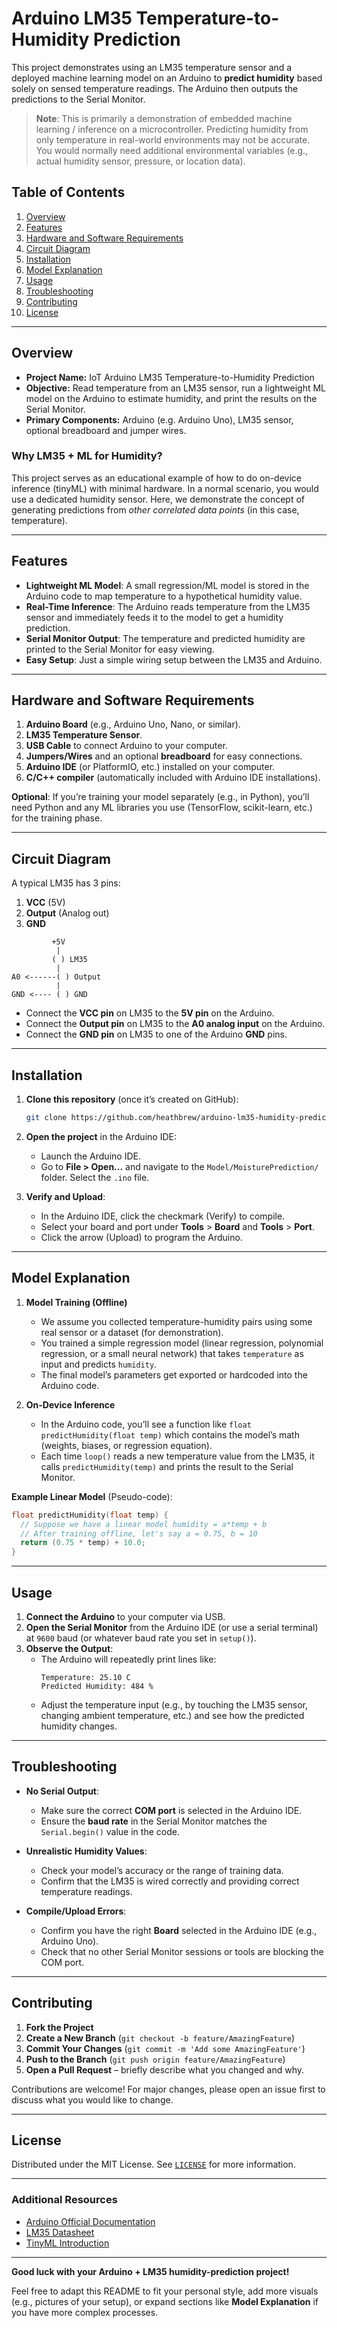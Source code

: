 # Arduino LM35 Temperature-to-Humidity Prediction

This project demonstrates using an LM35 temperature sensor and a deployed machine learning model on an Arduino to **predict humidity** based solely on sensed temperature readings. The Arduino then outputs the predictions to the Serial Monitor.

> **Note**: This is primarily a demonstration of embedded machine learning / inference on a microcontroller. Predicting humidity from only temperature in real-world environments may not be accurate. You would normally need additional environmental variables (e.g., actual humidity sensor, pressure, or location data).

## Table of Contents
1. [Overview](#overview)
2. [Features](#features)
3. [Hardware and Software Requirements](#hardware-and-software-requirements)
4. [Circuit Diagram](#circuit-diagram)
5. [Installation](#installation)
6. [Model Explanation](#model-explanation)
7. [Usage](#usage)
8. [Troubleshooting](#troubleshooting)
9. [Contributing](#contributing)
10. [License](#license)

---

## Overview

- **Project Name:** IoT Arduino LM35 Temperature-to-Humidity Prediction  
- **Objective:** Read temperature from an LM35 sensor, run a lightweight ML model on the Arduino to estimate humidity, and print the results on the Serial Monitor.  
- **Primary Components:** Arduino (e.g. Arduino Uno), LM35 sensor, optional breadboard and jumper wires.

### Why LM35 + ML for Humidity?
This project serves as an educational example of how to do on-device inference (tinyML) with minimal hardware. In a normal scenario, you would use a dedicated humidity sensor. Here, we demonstrate the concept of generating predictions from *other correlated data points* (in this case, temperature).

---

## Features
- **Lightweight ML Model**: A small regression/ML model is stored in the Arduino code to map temperature to a hypothetical humidity value.  
- **Real-Time Inference**: The Arduino reads temperature from the LM35 sensor and immediately feeds it to the model to get a humidity prediction.  
- **Serial Monitor Output**: The temperature and predicted humidity are printed to the Serial Monitor for easy viewing.  
- **Easy Setup**: Just a simple wiring setup between the LM35 and Arduino.

---

## Hardware and Software Requirements
1. **Arduino Board** (e.g., Arduino Uno, Nano, or similar).  
2. **LM35 Temperature Sensor**.  
3. **USB Cable** to connect Arduino to your computer.  
4. **Jumpers/Wires** and an optional **breadboard** for easy connections.  
5. **Arduino IDE** (or PlatformIO, etc.) installed on your computer.  
6. **C/C++ compiler** (automatically included with Arduino IDE installations).  

**Optional**: If you’re training your model separately (e.g., in Python), you’ll need Python and any ML libraries you use (TensorFlow, scikit-learn, etc.) for the training phase. 

---

## Circuit Diagram

A typical LM35 has 3 pins:  
1. **VCC** (5V)  
2. **Output** (Analog out)  
3. **GND**  

```
         +5V
          |
         ( ) LM35
          |
A0 <------( ) Output
          |
GND <---- ( ) GND
```

- Connect the **VCC pin** on LM35 to the **5V pin** on the Arduino.  
- Connect the **Output pin** on LM35 to the **A0 analog input** on the Arduino.  
- Connect the **GND pin** on LM35 to one of the Arduino **GND** pins.

---

## Installation

1. **Clone this repository** (once it’s created on GitHub):
   ```bash
   git clone https://github.com/heathbrew/arduino-lm35-humidity-prediction.git
   ```
2. **Open the project** in the Arduino IDE:
   - Launch the Arduino IDE.
   - Go to **File > Open...** and navigate to the `Model/MoisturePrediction/` folder. Select the `.ino` file.

3. **Verify and Upload**:
   - In the Arduino IDE, click the checkmark (Verify) to compile.
   - Select your board and port under **Tools** > **Board** and **Tools** > **Port**.
   - Click the arrow (Upload) to program the Arduino.

---

## Model Explanation

1. **Model Training (Offline)**  
   - We assume you collected temperature-humidity pairs using some real sensor or a dataset (for demonstration).  
   - You trained a simple regression model (linear regression, polynomial regression, or a small neural network) that takes `temperature` as input and predicts `humidity`.  
   - The final model’s parameters get exported or hardcoded into the Arduino code.

2. **On-Device Inference**  
   - In the Arduino code, you’ll see a function like `float predictHumidity(float temp)` which contains the model’s math (weights, biases, or regression equation).  
   - Each time `loop()` reads a new temperature value from the LM35, it calls `predictHumidity(temp)` and prints the result to the Serial Monitor.

**Example Linear Model** (Pseudo-code):
```cpp
float predictHumidity(float temp) {
  // Suppose we have a linear model humidity = a*temp + b
  // After training offline, let's say a = 0.75, b = 10
  return (0.75 * temp) + 10.0;
}
```

---

## Usage

1. **Connect the Arduino** to your computer via USB.  
2. **Open the Serial Monitor** from the Arduino IDE (or use a serial terminal) at `9600` baud (or whatever baud rate you set in `setup()`).
3. **Observe the Output**:
   - The Arduino will repeatedly print lines like:
     ```
     Temperature: 25.10 C
     Predicted Humidity: 484 %
     ```
   - Adjust the temperature input (e.g., by touching the LM35 sensor, changing ambient temperature, etc.) and see how the predicted humidity changes.

---

## Troubleshooting

- **No Serial Output**:
  - Make sure the correct **COM port** is selected in the Arduino IDE.
  - Ensure the **baud rate** in the Serial Monitor matches the `Serial.begin()` value in the code.
  
- **Unrealistic Humidity Values**:
  - Check your model’s accuracy or the range of training data.  
  - Confirm that the LM35 is wired correctly and providing correct temperature readings.

- **Compile/Upload Errors**:
  - Confirm you have the right **Board** selected in the Arduino IDE (e.g., Arduino Uno).
  - Check that no other Serial Monitor sessions or tools are blocking the COM port.

---

## Contributing

1. **Fork the Project**  
2. **Create a New Branch** (`git checkout -b feature/AmazingFeature`)  
3. **Commit Your Changes** (`git commit -m 'Add some AmazingFeature'`)  
4. **Push to the Branch** (`git push origin feature/AmazingFeature`)  
5. **Open a Pull Request** – briefly describe what you changed and why.  

Contributions are welcome! For major changes, please open an issue first to discuss what you would like to change.

---

## License

Distributed under the MIT License. See [`LICENSE`](LICENSE) for more information.

---

### Additional Resources

- [Arduino Official Documentation](https://www.arduino.cc/)
- [LM35 Datasheet](http://www.ti.com/lit/ds/symlink/lm35.pdf)
- [TinyML Introduction](https://www.tensorflow.org/lite/microcontrollers)

---

**Good luck with your Arduino + LM35 humidity-prediction project!** 

Feel free to adapt this README to fit your personal style, add more visuals (e.g., pictures of your setup), or expand sections like **Model Explanation** if you have more complex processes.
